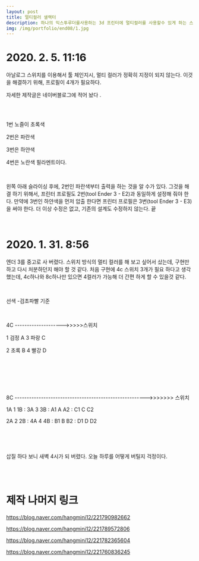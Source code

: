 ```yaml
---
layout: post
title: 멀티컬러 샐랙터
description: 하나의 익스투루더를사용하는 3d 프린터에 멀티컬러를 사용할수 있게 하는 스위치. 
img: /img/portfolio/end08/1.jpg
---
```



# 2020. 2. 5. 11:16

아날로그 스위치를 이용해서 툴 체인지시, 멀티 컬러가 정확히 지정이 되지 않는다. 이것을 해결하기 위해, 프로필이 4개가 필요하다. 

자세한 제작글은 네이버블로그에 적어 놨다 .

​
<br/>

<div class="img_row">
	<img class="col three" src="{{ site.baseurl }}/img/portfolio/end08/1.jpg" alt="" title="example image"/>
</div>


1번 노즐이 초록색

2번은 파란색

3번은 하얀색

4번은 노란색 필라멘트이다. 

​

 왼쪽 아래 슬라이싱 후에, 2번인 파란색부터 출력을 하는 것을 알 수가 있다. 그것을 해결 하기 위해서, 프린터 프로필도 2번(tool Ender 3 - E2)과 동일하게 설정해 줘야 한다. 만약에 3번인 하얀색을 먼저 압출 한다면 프린터 프로필은 3번(tool Ender 3 - E3)을 써야 한다. 더 이상 수정은 없고, 기존의 설계도 수정하지 않는다. 끝

<div class="img_row">
<img class="col one" src="{{ site.baseurl }} /img/portfolio/end08/3.png" alt="" title="example image"/>
<img class="col one" src="{{ site.baseurl }} /img/portfolio/end08/4.png" alt="" title="example image"/>
<img class="col one" src="{{ site.baseurl }} /img/portfolio/end08/5.png" alt="" title="example image"/>
		
</div>

# 2020. 1. 31. 8:56 
    
 엔더 3를 중고로 사 버렸다. 스위치 방식의 멀티 컬러를 해 보고 싶어서 샀는데, 구현만 하고 다시 처분하던지 해야 할 것 같다. 처음 구현에 4c 스위치 3개가 필요 하다고 생각했는데, 4c하나와 8c하나만 있으면 4컬러가 가능해 더 간편 하게 할 수 있을것 같다. 

​

선색 -검초파빨 기준

​

4C  -------------------->>>>>스위치

1 검정 A     3 파랑  C

2 초록 B     4  빨강 D

​

​

​

8C  ------------------------------------------------------->>>>>>> 스위치

 1A  1 1B  :  3A  3  3B      :     A1  A  A2   :   C1   C   C2

 2A  2 2B  :  4A  4  4B      :     B1   B  B2    :   D1  D   D2

​

​

삽질 하다 보니 새벽 4시가 되 버렸다. 오늘 하루를 어떻게 버틸지 걱정이다. 

 
<div class="img_row">
<img class="col one" src="{{ site.baseurl }} /img/portfolio/end08/11.jpg" alt="" title="example image"/>
<img class="col one" src="{{ site.baseurl }} /img/portfolio/end08/12.jpg" alt="" title="example image"/>
<img class="col one" src="{{ site.baseurl }} /img/portfolio/end08/9.jpg" alt="" title="example image"/>
		
</div>

<div class="img_row">
<img class="col one" src="{{ site.baseurl }} /img/portfolio/end08/13.jpg" alt="" title="example image"/>
<img class="col one" src="{{ site.baseurl }} /img/portfolio/end08/14.jpg" alt="" title="example image"/>
<img class="col one" src="{{ site.baseurl }} /img/portfolio/end08/15.jpg" alt="" title="example image"/>
		
</div>


# 제작 나머지 링크

https://blog.naver.com/hangmini12/221790982662

https://blog.naver.com/hangmini12/221789572806

https://blog.naver.com/hangmini12/221782365604

https://blog.naver.com/hangmini12/221760836245

<br/><br/><br/>

